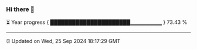 ### Hi there 👋

⏳ Year progress { ██████████████████████▁▁▁▁▁▁▁▁ } 73.43 %

---

⏰ Updated on Wed, 25 Sep 2024 18:17:29 GMT
